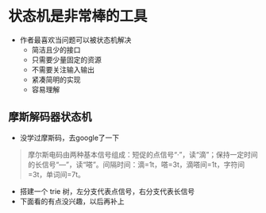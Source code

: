 # 状态机是非常棒的工具
- 作者最喜欢当问题可以被状态机解决
  - 简洁且少的接口
  - 只需要少量固定的资源
  - 不需要关注输入输出
  - 紧凑简明的实现
  - 容易理解

## 摩斯解码器状态机
- 没学过摩斯码，去google了一下
> 摩尔斯电码由两种基本信号组成：短促的点信号“·”，读“滴”；保持一定时间的长信号“—”，读“嗒”。间隔时间：滴=1t，嗒=3t，滴嗒间=1t，字符间=3t，单词间=7t。
- 搭建一个 trie 树，左分支代表点信号，右分支代表长信号
- 下面看的有点没兴趣，以后再补上
